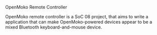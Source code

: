 OpenMoko Remote Controller

OpenMoko remote controller is a SoC 08 project, that aims to write a application that can make OpenMoko-powered devices appear to be a mixed Bluetooth keyboard-and-mouse device. 
